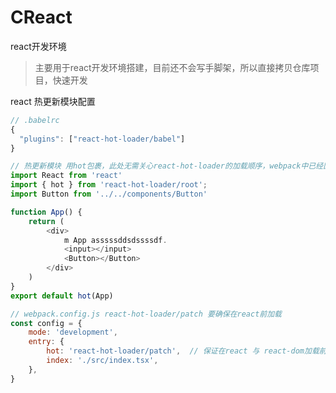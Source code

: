 # CReact
react开发环境 
> 主要用于react开发环境搭建，目前还不会写手脚架，所以直接拷贝仓库项目，快速开发


react 热更新模块配置
```javascript
// .babelrc
{ 
  "plugins": ["react-hot-loader/babel"] 
}
```

```javascript
// 热更新模块 用hot包裹，此处无需关心react-hot-loader的加载顺序，webpack中已经固定他在首位加载
import React from 'react'
import { hot } from 'react-hot-loader/root';
import Button from '../../components/Button'

function App() {
    return (
        <div>
            m App asssssddsdssssdf. 
            <input></input>
            <Button></Button>       
        </div>
    )
}
export default hot(App)
```

```javascript
// webpack.config.js react-hot-loader/patch 要确保在react前加载
const config = {
    mode: 'development',
    entry: {
        hot: 'react-hot-loader/patch',  // 保证在react 与 react-dom加载前植入 为什么不清楚  
        index: './src/index.tsx',
    },
}
```

